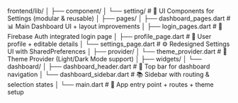 frontend/lib/
│
├── component/
│   └── setting/                 # 🔧 UI Components for Settings (modular & reusable)
│
├── pages/
│   ├── dashboard_pages.dart     # 📊 Main Dashboard UI + layout improvements
│   ├── login_pages.dart         # 🔐 Firebase Auth integrated login page
│   ├── profile_page.dart        # 👤 User profile + editable details
│   └── settings_page.dart       # ⚙️ Redesigned Settings UI with SharedPreferences
│
├── provider/
│   └── theme_provider.dart      # 🎨 Theme Provider (Light/Dark Mode support)
│
├── widgets/
│   └── dashboard/
│       ├── dashboard_header.dart   # 🧭 Top bar for dashboard navigation
│       └── dashboard_sidebar.dart  # 📚 Sidebar with routing & selection states
│
└── main.dart                    # 🚀 App entry point + routes + theme setup
